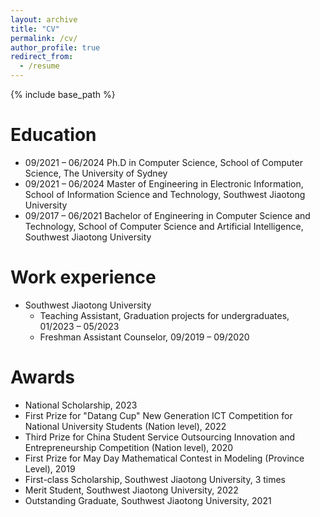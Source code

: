 ```yaml
---
layout: archive
title: "CV"
permalink: /cv/
author_profile: true
redirect_from:
  - /resume
---
```


{% include base_path %}

Education
======
* 09/2021 – 06/2024 Ph.D in Computer Science, School of Computer Science, The University of Sydney
* 09/2021 – 06/2024 Master of Engineering in Electronic Information, School of Information Science and Technology, Southwest Jiaotong University
* 09/2017 – 06/2021 Bachelor of Engineering in Computer Science and Technology, School of Computer Science and Artificial Intelligence, Southwest Jiaotong University


Work experience
======
* Southwest Jiaotong University
  * Teaching Assistant, Graduation projects for undergraduates, 01/2023 – 05/2023
  * Freshman Assistant Counselor, 09/2019 – 09/2020

  
Awards
======
* National Scholarship, 2023
* First Prize for "Datang Cup" New Generation ICT Competition for National University Students (Nation level), 2022
* Third Prize for China Student Service Outsourcing Innovation and Entrepreneurship Competition (Nation level), 2020
* First Prize for May Day Mathematical Contest in Modeling (Province Level), 2019
* First-class Scholarship, Southwest Jiaotong University, 3 times                                            
* Merit Student, Southwest Jiaotong University, 2022
* Outstanding Graduate, Southwest Jiaotong University, 2021                                   


